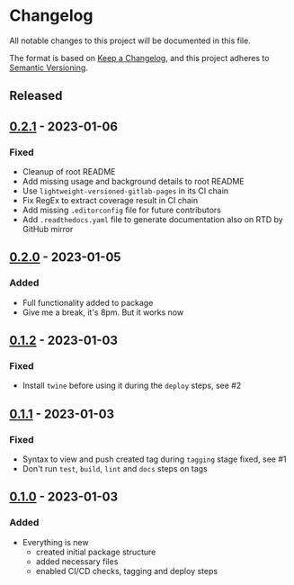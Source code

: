 # Changelog
All notable changes to this project will be documented in this file.

The format is based on [Keep a Changelog](https://keepachangelog.com/en/1.0.0/),
and this project adheres to [Semantic Versioning](https://semver.org/spec/v2.0.0.html).

<!--
RegEx for release version from file
r"^\#\# \[\d{1,}[.]\d{1,}[.]\d{1,}\] \- \d{4}\-\d{2}-\d{2}$"
-->

## Released
## [0.2.1] - 2023-01-06
### Fixed
- Cleanup of root README
- Add missing usage and background details to root README
- Use `lightweight-versioned-gitlab-pages` in its CI chain
- Fix RegEx to extract coverage result in CI chain
- Add missing `.editorconfig` file for future contributors
- Add `.readthedocs.yaml` file to generate documentation also on RTD by GitHub mirror

## [0.2.0] - 2023-01-05
### Added
- Full functionality added to package
- Give me a break, it's 8pm. But it works now

## [0.1.2] - 2023-01-03
### Fixed
- Install `twine` before using it during the `deploy` steps, see #2

## [0.1.1] - 2023-01-03
### Fixed
- Syntax to view and push created tag during `tagging` stage fixed, see #1
- Don't run `test`, `build`, `lint` and `docs` steps on tags

## [0.1.0] - 2023-01-03
### Added
- Everything is new
	- created initial package structure
	- added necessary files
	- enabled CI/CD checks, tagging and deploy steps

<!-- Links -->
[0.2.1]: https://gitlab.com/brainelectronics/lightweight-versioned-gitlab-pages/-/tags/0.2.1
[0.2.0]: https://gitlab.com/brainelectronics/lightweight-versioned-gitlab-pages/-/tags/0.2.0
[0.1.2]: https://gitlab.com/brainelectronics/lightweight-versioned-gitlab-pages/-/tags/0.1.2
[0.1.1]: https://gitlab.com/brainelectronics/lightweight-versioned-gitlab-pages/-/tags/0.1.1
[0.1.0]: https://gitlab.com/brainelectronics/lightweight-versioned-gitlab-pages/-/tags/0.1.0
